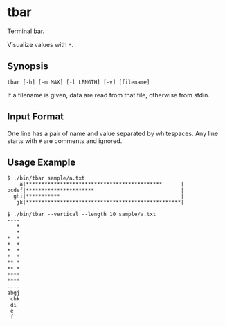 tbar
====

Terminal bar.

Visualize values with `*`.


Synopsis
--------

    tbar [-h] [-m MAX] [-l LENGTH] [-v] [filename]

If a filename is given, data are read from that file, otherwise from stdin.



Input Format
------------

One line has a pair of name and value separated by whitespaces.
Any line starts with `#` are comments and ignored.



Usage Example
-------------

    $ ./bin/tbar sample/a.txt
        a|********************************************      |
    bcdef|**********************                            |
      ghi|***********                                       |
       jk|**************************************************|

    $ ./bin/tbar --vertical --length 10 sample/a.txt
    ----
       *
       *
    *  *
    *  *
    *  *
    *  *
    ** *
    ** *
    ****
    ****
    ----
    abgj
     chk
     di
     e
     f
